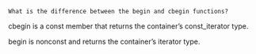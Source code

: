

    What is the difference between the begin and cbegin functions?

cbegin is a const member that returns the container’s const_iterator type.

begin is nonconst and returns the container’s iterator type.